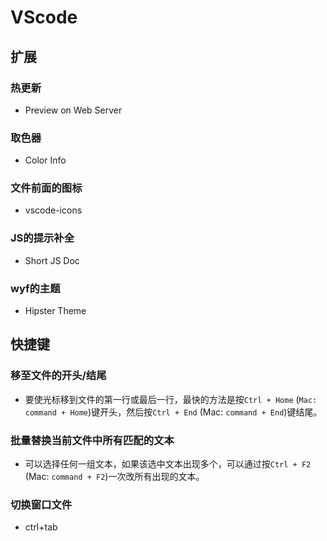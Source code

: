 # VScode

## 扩展

### 热更新

- Preview on Web Server

### 取色器

- Color Info

### 文件前面的图标

- vscode-icons

### JS的提示补全

- Short JS Doc

### wyf的主题

- Hipster Theme

## 快捷键

### 移至文件的开头/结尾

- 要使光标移到文件的第一行或最后一行，最快的方法是按`Ctrl + Home` (`Mac: command + Home`)键开头，然后按`Ctrl + End` (Mac: `command + End`)键结尾。

### 批量替换当前文件中所有匹配的文本

- 可以选择任何一组文本，如果该选中文本出现多个，可以通过按`Ctrl + F2` (Mac: `command + F2`)一次改所有出现的文本。

### 切换窗口文件

- ctrl+tab